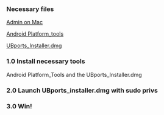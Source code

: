 ### Necessary files

[Admin on Mac](https://support.apple.com/en-us/HT204012)

[Android Platform_tools](https://stackoverflow.com/questions/31374085/installing-adb-on-mac-os-x)

[UBports_Installer.dmg](https://github.com/ubports/ubports-installer/releases)

### 1.0 Install necessary tools

  Android Platform_Tools and the UBports_Installer.dmg
 
### 2.0 Launch UBports_installer.dmg with sudo privs

### 3.0 Win!
